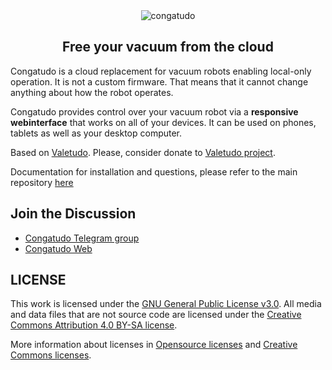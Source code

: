 <div align="center">
    <img src="https://raw.githubusercontent.com/congatudo/Congatudo/master/frontend/src/assets/icons/congatudo_logo_with_name.svg" alt="congatudo">
    <p align="center"><h2>Free your vacuum from the cloud</h2></p>
</div>

Congatudo is a cloud replacement for vacuum robots enabling local-only operation. It is not a custom firmware.
That means that it cannot change anything about how the robot operates.

Congatudo provides control over your vacuum robot via a **responsive webinterface** that works on all of your devices.
It can be used on phones, tablets as well as your desktop computer.

Based on [Valetudo](https://valetudo.cloud/). Please, consider donate to [Valetudo project](https://github.com/sponsors/Hypfer).

Documentation for installation and questions, please refer to the main repository [here](https://github.com/congatudo/Congatudo)

## Join the Discussion
* [Congatudo Telegram group](https://t.me/congatudo)
* [Congatudo Web](https://congatudo.cloud)

## LICENSE

This work is licensed under the [GNU General Public License v3.0](LICENSE-GPLV30). All media and data files that are not source code are licensed under the [Creative Commons Attribution 4.0 BY-SA license](LICENSE-CCBYSA40).

More information about licenses in [Opensource licenses](https://opensource.org/licenses/) and [Creative Commons licenses](https://creativecommons.org/licenses/).